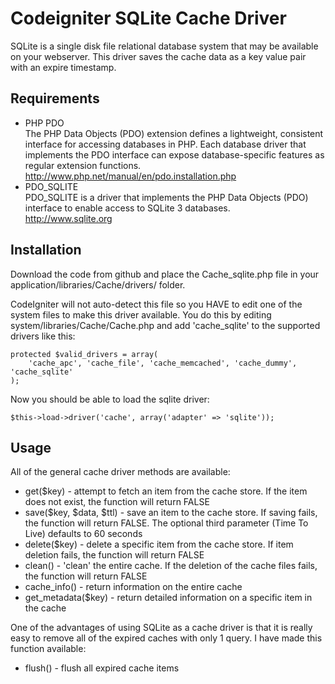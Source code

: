 Codeigniter SQLite Cache Driver
=========================================

SQLite is a single disk file relational database system that may be available on your webserver. This driver saves the cache data as a key value pair with an expire timestamp.

Requirements
------------

 - PHP PDO  
   The PHP Data Objects (PDO) extension defines a lightweight, consistent interface for accessing databases in PHP. Each database driver that implements the PDO interface can expose database-specific features as regular extension functions.  
   http://www.php.net/manual/en/pdo.installation.php
 - PDO_SQLITE  
   PDO_SQLITE is a driver that implements the PHP Data Objects (PDO) interface to enable access to SQLite 3 databases.  
   http://www.sqlite.org

Installation
------------

Download the code from github and place the Cache_sqlite.php file in your application/libraries/Cache/drivers/ folder.

CodeIgniter will not auto-detect this file so you HAVE to edit one of the system files to make this driver available. You do this by editing system/libraries/Cache/Cache.php and add 'cache_sqlite' to the supported drivers like this:

	protected $valid_drivers = array(
		'cache_apc', 'cache_file', 'cache_memcached', 'cache_dummy', 'cache_sqlite'
	);

Now you should be able to load the sqlite driver:

	$this->load->driver('cache', array('adapter' => 'sqlite'));

Usage
-----

All of the general cache driver methods are available:

- get($key) - attempt to fetch an item from the cache store. If the item does not exist, the function will return FALSE
- save($key, $data, $ttl) - save an item to the cache store. If saving fails, the function will return FALSE. The optional third parameter (Time To Live) defaults to 60 seconds
- delete($key) - delete a specific item from the cache store. If item deletion fails, the function will return FALSE
- clean() - 'clean' the entire cache. If the deletion of the cache files fails, the function will return FALSE
- cache_info() - return information on the entire cache
- get_metadata($key) - return detailed information on a specific item in the cache

One of the advantages of using SQLite as a cache driver is that it is really easy to remove all of the expired caches with only 1 query. I have made this function available:

- flush() - flush all expired cache items